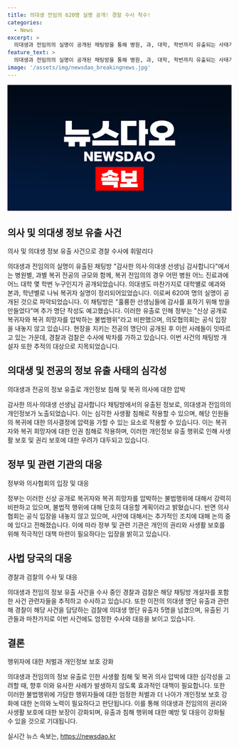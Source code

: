 ```yaml
---
title: 의대생 전임의 620명 실명 공개! 경찰 수사 착수!
categories:
  - News
excerpt: >
  의대생과 전임의의 실명이 공개된 채팅방을 통해 병원, 과, 대학, 학번까지 유출되는 사태가 발생하고 있습니다. 이로 인해 복귀 의사들에 대한 압박과 불법적 활동으로 지목되는 상황입니다. 정부 및 의료 당국이 이에 대해 단호한 조치를 취하고 있지만, 논란은 여전히 계속되고 있습니다. 지난 3월의사 커뮤니티에서 전공의 명단이 유출된 후로 이와 같은 사례가 잇따르고 있으며, 경찰은 채팅방을 만든 개설자를 포함한 관련자들을 추적 중에 있습니다. - 황민지 기자
feature_text: >
  의대생과 전임의의 실명이 공개된 채팅방을 통해 병원, 과, 대학, 학번까지 유출되는 사태가 발생하고 있습니다. 이로 인해 복귀 의사들에 대한 압박과 불법적 활동으로 지목되는 상황입니다. 정부 및 의료 당국이 이에 대해 단호한 조치를 취하고 있지만, 논란은 여전히 계속되고 있습니다. 지난 3월의사 커뮤니티에서 전공의 명단이 유출된 후로 이와 같은 사례가 잇따르고 있으며, 경찰은 채팅방을 만든 개설자를 포함한 관련자들을 추적 중에 있습니다. - 황민지 기자
image: '/assets/img/newsdao_breakingnews.jpg'
---
```


<p><img src="/assets/img/newsdao_breakingnews.jpg" alt="koreaapp 속보" /></p>

<h2 data-ke-size="size26">의사 및 의대생 정보 유출 사건</h2>

<p>의사 및 의대생 정보 유출 사건으로 경찰 수사에 휘말리다</p>

<p>의대생과 전임의의 실명이 유출된 채팅방 "감사한 의사·의대생 선생님 감사합니다"에서는 병원별, 과별 복귀 전공의 규모와 함께, 복귀 전임의의 경우 어떤 병원 어느 진료과에 어느 대학 몇 학번 누구인지가 공개되었습니다. 의대생도 마찬가지로 대학별로 예과와 본과, 학년별로 나눠 복귀자 실명이 정리되어있었습니다. 이로써 620여 명의 실명이 공개된 것으로 파악되었습니다. 이 채팅방은 "훌륭한 선생님들에 감사를 표하기 위해 방을 만들었다"며 추가 명단 작성도 예고했습니다. 이러한 유출로 인해 정부는 "신상 공개로 복귀자와 복귀 희망자를 압박하는 불법행위"라고 비판했으며, 의모협의회는 공식 입장을 내놓지 않고 있습니다. 현장을 지키는 전공의 명단이 공개된 후 이런 사례들이 잇따르고 있는 가운데, 경찰과 검찰은 수사에 박차를 가하고 있습니다. 이번 사건의 채팅방 개설자 또한 추적의 대상으로 지목되었습니다.</p>

<h2 data-ke-size="size26">의대생 및 전공의 정보 유출 사태의 심각성</h2>

<p>의대생과 전공의 정보 유출로 개인정보 침해 및 복귀 의사에 대한 압박</p>

<p>감사한 의사·의대생 선생님 감사합니다 채팅방에서의 유출된 정보로, 의대생과 전임의의 개인정보가 노출되었습니다. 이는 심각한 사생활 침해로 작용할 수 있으며, 해당 인원들의 복귀에 대한 의사결정에 압력을 가할 수 있는 요소로 작용할 수 있습니다. 이는 복귀자와 복귀 희망자에 대한 인권 침해로 작용하며, 이러한 개인정보 유출 행위로 인해 사생활 보호 및 권리 보호에 대한 우려가 대두되고 있습니다.</p>

<h2 data-ke-size="size26">정부 및 관련 기관의 대응</h2>

<p>정부와 의사협회의 입장 및 대응</p>

<p>정부는 이러한 신상 공개로 복귀자와 복귀 희망자를 압박하는 불법행위에 대해서 강력히 비판하고 있으며, 불법적 행위에 대해 단호히 대응할 계획이라고 밝혔습니다. 반면 의사협회는 공식 입장을 내놓지 않고 있으며, 사안에 대해서는 추가적인 조치에 대해 논의 중에 있다고 전해졌습니다. 이에 따라 정부 및 관련 기관은 개인의 권리와 사생활 보호를 위해 적극적인 대책 마련이 필요하다는 입장을 밝히고 있습니다.</p>

<h2 data-ke-size="size26">사법 당국의 대응</h2>

<p>경찰과 검찰의 수사 및 대응</p>

<p>의대생과 전임의 정보 유출 사건을 수사 중인 경찰과 검찰은 해당 채팅방 개설자를 포함한 사건 관련자들을 추적하고 수사하고 있습니다. 또한 이전의 의대생 명단 유출과 관련해 경찰이 해당 사건을 담당하는 검찰에 의대생 명단 유출자 5명을 넘겼으며, 유출된 기관들과 마찬가지로 이번 사건에도 엄정한 수사와 대응을 보이고 있습니다.</p>

<h2 data-ke-size="size26">결론</h2>

<p>행위자에 대한 처벌과 개인정보 보호 강화</p>

<p>의대생과 전임의의 정보 유출로 인한 사생활 침해 및 복귀 의사 압박에 대한 심각성을 고려할 때, 향후 이와 유사한 사례가 발생하지 않도록 효과적인 대책이 필요합니다. 또한 이러한 불법행위에 가담한 행위자들에 대한 엄정한 처벌과 더 나아가 개인정보 보호 강화에 대한 논의와 노력이 필요하다고 판단됩니다. 이를 통해 의대생과 전임의의 권리와 사생활 보호에 대한 보장이 강화되며, 유출과 침해 행위에 대한 예방 및 대응이 강화될 수 있을 것으로 기대됩니다.</p>
실시간 뉴스 속보는, <a href="https://newsdao.kr" rel="dofollow">https://newsdao.kr</a>


